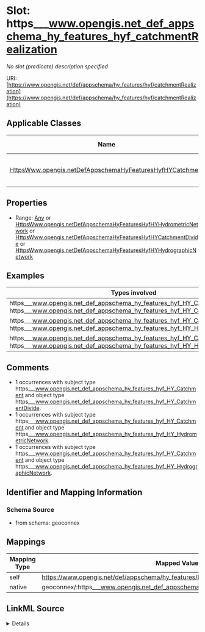 

# Slot: https___www.opengis.net_def_appschema_hy_features_hyf_catchmentRealization


_No slot (predicate) description specified_





URI: [https://www.opengis.net/def/appschema/hy_features/hyf/catchmentRealization](https://www.opengis.net/def/appschema/hy_features/hyf/catchmentRealization)



<!-- no inheritance hierarchy -->





## Applicable Classes

| Name | Description | Modifies Slot |
| --- | --- | --- |
| [HttpsWww.opengis.netDefAppschemaHyFeaturesHyfHYCatchment](../classes/HttpsWww.opengis.netDefAppschemaHyFeaturesHyfHYCatchment.md) | No class (type) description specified |  no  |







## Properties

* Range: [Any](../classes/Any.md)&nbsp;or&nbsp;<br />[HttpsWww.opengis.netDefAppschemaHyFeaturesHyfHYHydrometricNetwork](../classes/HttpsWww.opengis.netDefAppschemaHyFeaturesHyfHYHydrometricNetwork.md)&nbsp;or&nbsp;<br />[HttpsWww.opengis.netDefAppschemaHyFeaturesHyfHYCatchmentDivide](../classes/HttpsWww.opengis.netDefAppschemaHyFeaturesHyfHYCatchmentDivide.md)&nbsp;or&nbsp;<br />[HttpsWww.opengis.netDefAppschemaHyFeaturesHyfHYHydrographicNetwork](../classes/HttpsWww.opengis.netDefAppschemaHyFeaturesHyfHYHydrographicNetwork.md)






## Examples

| Types involved | Subject | Predicate | Object |
| --- | --- | --- | --- |
| https___www.opengis.net_def_appschema_hy_features_hyf_HY_Catchment → https___www.opengis.net_def_appschema_hy_features_hyf_HY_CatchmentDivide | https://geoconnex.us/SELFIE/usgs/huc/huc12obs/070900020601 | https://www.opengis.net/def/appschema/hy_features/hyf/catchmentRealization | https://geoconnex.us/SELFIE/usgs/hucboundary/huc12obs/070900020601 |
| https___www.opengis.net_def_appschema_hy_features_hyf_HY_Catchment → https___www.opengis.net_def_appschema_hy_features_hyf_HY_HydrometricNetwork | https://geoconnex.us/SELFIE/usgs/huc/huc12obs/070900020601 | https://www.opengis.net/def/appschema/hy_features/hyf/catchmentRealization | https://geoconnex.us/SELFIE/usgs/hydrometricnetwork/huc12obs/070900020601 |
| https___www.opengis.net_def_appschema_hy_features_hyf_HY_Catchment → https___www.opengis.net_def_appschema_hy_features_hyf_HY_HydrographicNetwork | https://geoconnex.us/SELFIE/usgs/huc/huc12obs/070900020601 | https://www.opengis.net/def/appschema/hy_features/hyf/catchmentRealization | https://geoconnex.us/SELFIE/usgs/nhdplusflowline/huc12obs/070900020601 |


## Comments

* 1 occurrences with subject type https___www.opengis.net_def_appschema_hy_features_hyf_HY_Catchment and object type https___www.opengis.net_def_appschema_hy_features_hyf_HY_CatchmentDivide.
* 1 occurrences with subject type https___www.opengis.net_def_appschema_hy_features_hyf_HY_Catchment and object type https___www.opengis.net_def_appschema_hy_features_hyf_HY_HydrometricNetwork.
* 1 occurrences with subject type https___www.opengis.net_def_appschema_hy_features_hyf_HY_Catchment and object type https___www.opengis.net_def_appschema_hy_features_hyf_HY_HydrographicNetwork.

## Identifier and Mapping Information







### Schema Source


* from schema: geoconnex




## Mappings

| Mapping Type | Mapped Value |
| ---  | ---  |
| self | https://www.opengis.net/def/appschema/hy_features/hyf/catchmentRealization |
| native | geoconnex/:https___www.opengis.net_def_appschema_hy_features_hyf_catchmentRealization |




## LinkML Source

<details>
```yaml
name: https___www.opengis.net_def_appschema_hy_features_hyf_catchmentRealization
description: No slot (predicate) description specified
comments:
- 1 occurrences with subject type https___www.opengis.net_def_appschema_hy_features_hyf_HY_Catchment
  and object type https___www.opengis.net_def_appschema_hy_features_hyf_HY_CatchmentDivide.
- 1 occurrences with subject type https___www.opengis.net_def_appschema_hy_features_hyf_HY_Catchment
  and object type https___www.opengis.net_def_appschema_hy_features_hyf_HY_HydrometricNetwork.
- 1 occurrences with subject type https___www.opengis.net_def_appschema_hy_features_hyf_HY_Catchment
  and object type https___www.opengis.net_def_appschema_hy_features_hyf_HY_HydrographicNetwork.
examples:
- description: https___www.opengis.net_def_appschema_hy_features_hyf_HY_Catchment
    → https___www.opengis.net_def_appschema_hy_features_hyf_HY_CatchmentDivide
  object:
    example_object: https://geoconnex.us/SELFIE/usgs/hucboundary/huc12obs/070900020601
    example_predicate: https://www.opengis.net/def/appschema/hy_features/hyf/catchmentRealization
    example_subject: https://geoconnex.us/SELFIE/usgs/huc/huc12obs/070900020601
- description: https___www.opengis.net_def_appschema_hy_features_hyf_HY_Catchment
    → https___www.opengis.net_def_appschema_hy_features_hyf_HY_HydrometricNetwork
  object:
    example_object: https://geoconnex.us/SELFIE/usgs/hydrometricnetwork/huc12obs/070900020601
    example_predicate: https://www.opengis.net/def/appschema/hy_features/hyf/catchmentRealization
    example_subject: https://geoconnex.us/SELFIE/usgs/huc/huc12obs/070900020601
- description: https___www.opengis.net_def_appschema_hy_features_hyf_HY_Catchment
    → https___www.opengis.net_def_appschema_hy_features_hyf_HY_HydrographicNetwork
  object:
    example_object: https://geoconnex.us/SELFIE/usgs/nhdplusflowline/huc12obs/070900020601
    example_predicate: https://www.opengis.net/def/appschema/hy_features/hyf/catchmentRealization
    example_subject: https://geoconnex.us/SELFIE/usgs/huc/huc12obs/070900020601
from_schema: geoconnex
rank: 1000
slot_uri: https://www.opengis.net/def/appschema/hy_features/hyf/catchmentRealization
alias: https___www.opengis.net_def_appschema_hy_features_hyf_catchmentRealization
domain_of:
- https___www.opengis.net_def_appschema_hy_features_hyf_HY_Catchment
range: Any
any_of:
- range: https___www.opengis.net_def_appschema_hy_features_hyf_HY_HydrometricNetwork
- range: https___www.opengis.net_def_appschema_hy_features_hyf_HY_CatchmentDivide
- range: https___www.opengis.net_def_appschema_hy_features_hyf_HY_HydrographicNetwork

```
</details>